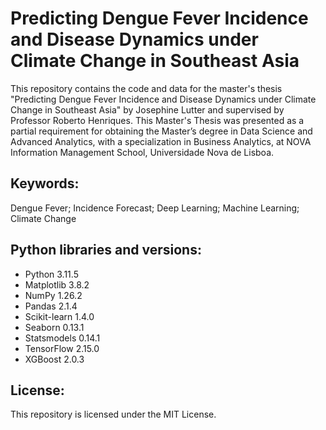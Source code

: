 # Predicting Dengue Fever Incidence and Disease Dynamics under Climate Change in Southeast Asia
This repository contains the code and data for the master's thesis "Predicting Dengue Fever Incidence and Disease Dynamics under Climate Change in Southeast Asia" by Josephine Lutter and supervised by Professor Roberto Henriques. This Master's Thesis was presented as a partial requirement for obtaining the Master’s degree in Data Science and Advanced Analytics, with a specialization in Business Analytics, at NOVA Information Management School, Universidade Nova de Lisboa.

## Keywords:
Dengue Fever; Incidence Forecast; Deep Learning; Machine Learning; Climate Change

## Python libraries and versions:
- Python	      3.11.5
- Matplotlib	  3.8.2
- NumPy	        1.26.2
- Pandas	      2.1.4
- Scikit-learn	1.4.0
- Seaborn      	0.13.1
- Statsmodels	  0.14.1
- TensorFlow	  2.15.0
- XGBoost      	2.0.3

## License:
This repository is licensed under the MIT License.
